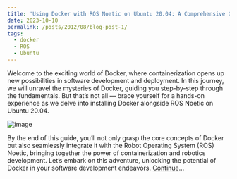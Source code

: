 ```yaml
---
title: 'Using Docker with ROS Noetic on Ubuntu 20.04: A Comprehensive Guide for Beginners'
date: 2023-10-10
permalink: /posts/2012/08/blog-post-1/
tags:
  - docker
  - ROS
  - Ubuntu
---
```


Welcome to the exciting world of Docker, where containerization opens up new possibilities in software development and deployment. In this journey, we will unravel the mysteries of Docker, guiding you step-by-step through the fundamentals. But that’s not all — brace yourself for a hands-on experience as we delve into installing Docker alongside ROS Noetic on Ubuntu 20.04.

![image](https://github.com/sepideh-shamsizadeh/sepideh-shamsizadeh.github.io/assets/60175983/09214ba8-a11e-405b-9404-8a5704ad313c)

By the end of this guide, you’ll not only grasp the core concepts of Docker but also seamlessly integrate it with the Robot Operating System (ROS) Noetic, bringing together the power of containerization and robotics development. Let’s embark on this adventure, unlocking the potential of Docker in your software development endeavors. [Continue](https://medium.com/p/fc2d3e53eb31)...
